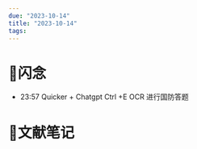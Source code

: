 ```yaml
---
due: "2023-10-14"
title: "2023-10-14"
tags:
---
```


# 📖闪念



- 23:57 Quicker + Chatgpt 
Ctrl +E OCR
进行国防答题






# 📒文献笔记






